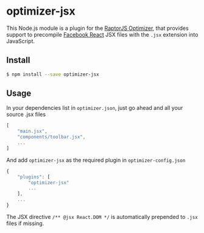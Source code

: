 optimizer-jsx
==============

This Node.js module is a plugin for the [RaptorJS Optimizer](https://github.com/raptorjs/optimizer), that provides support to precompile [Facebook React](http://facebook.github.io/react/) JSX files with the `.jsx` extension into JavaScript.

## Install

```sh
$ npm install --save optimizer-jsx
```


## Usage

In your dependencies list in `optimizer.json`, just go ahead and all your source .jsx files
```js
[
    "main.jsx",
    "components/toolbar.jsx",
    ...
]
```
And add `optimizer-jsx` as the required plugin in `optimizer-config.json`

```js
{
	"plugins": [
	    "optimizer-jsx"
	    ...
	],
	...
}
```

The JSX directive `/** @jsx React.DOM */` is automatically prepended to `.jsx` files if missing.
